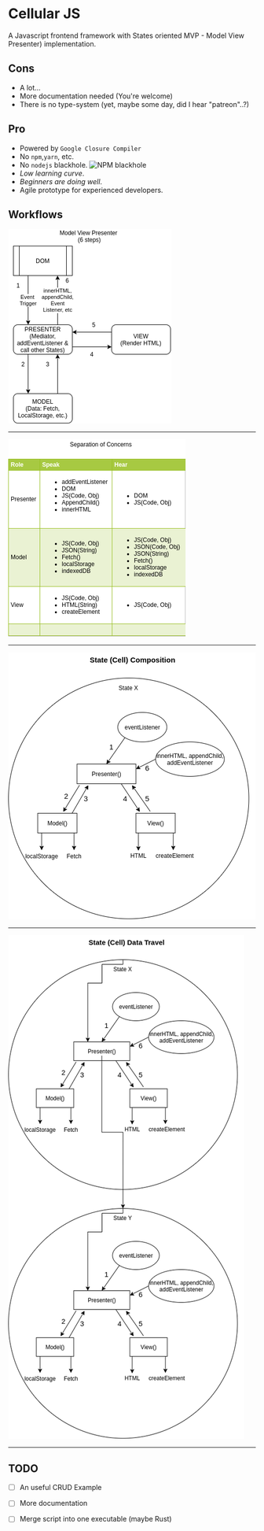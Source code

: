 # Cellular JS


A Javascript frontend framework with States oriented MVP - Model View Presenter) implementation.


## Cons

- A lot...
- More documentation needed (You're welcome)
- There is no type-system (yet, maybe some day, did I hear "patreon"..?)


## Pro

- Powered by `Google Closure Compiler`
- No `npm`,`yarn`, etc.
- No `nodejs` blackhole.
![NPM blackhole](https://img.devrant.com/devrant/rant/r_760537_vKvzh.jpg)
- *Low learning curve*.
- *Beginners are doing well*.
- Agile prototype for experienced developers.


## Workflows

![MVP Basic Rules](/docs/01-mvp-basic-roles.png?raw=true)

---

![MVP Separation of Concerns](/docs/02-mvp-separation-of-concerns.png?raw=true)

---

![MVP State Cell Composition](/docs/03-state-cell-comp.png?raw=true)

---

![MVP State Data Travel Rules](/docs/04-state-data-travel.png?raw=true)

---




## TODO

- [ ] An useful CRUD Example

- [ ] More documentation

- [ ] Merge script into one executable (maybe Rust)
